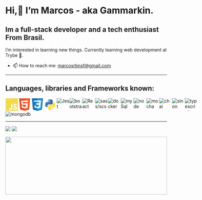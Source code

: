 # Hi,:wave: I’m Marcos - aka Gammarkin.
##  Im a full-stack developer and a tech enthusiast From Brasil.
 I’m interested in learning new things. Currently learning web development at Trybe 🚀.

- 📫 How to reach me: marcosrbnsf@gmail.com

 ---
## Languages, libraries and Frameworks known:
<div style="display: flex" >
  <img align="center" alt="Js" height="40" width="40" src="https://raw.githubusercontent.com/devicons/devicon/master/icons/javascript/javascript-plain.svg" />
  <img align="center" alt="HTML" height="40" width="40" src="https://raw.githubusercontent.com/devicons/devicon/master/icons/html5/html5-original.svg" />
  <img align="center" alt="CSS" height="40" width="40" src="https://raw.githubusercontent.com/devicons/devicon/master/icons/css3/css3-original.svg" />
  <img align="center" alt="Python" height="40" width="40" src="https://raw.githubusercontent.com/devicons/devicon/master/icons/python/python-original.svg" />
  <img align="center" alt="Jest" height="40" width="40" src="https://camo.githubusercontent.com/f2c80b28082b1568bf6ae3e4b999dcf6916e4f7ef611aa48efed85198ebe53a9/68747470733a2f2f6a6573746a732e696f2f696d672f6a6573742e706e67" />
  <img align="center" alt="bootstrap" height="40" width="40" src="https://everyday.codes/wp-content/uploads/2020/01/0-U2DmhXYumRyXH6X1.png" />
  <img align="center" alt="React" height="40" width="40" src="https://upload.wikimedia.org/wikipedia/commons/thumb/a/a7/React-icon.svg/1200px-React-icon.svg.png" />
  <img align="center" alt="sass/scss" height="40" width="40" src="https://cdn3.iconfinder.com/data/icons/logos-and-brands-adobe/512/288_Sass-512.png" />
  <img align="center" alt="docker" height="40" width="40" src="https://cdn-icons-png.flaticon.com/512/5969/5969059.png" />
  <img align="center" alt="mySql" height="40" width="40" src="https://www.freepnglogos.com/uploads/logo-mysql-png/logo-mysql-mysql-and-moodle-elearningworld-5.png" /> 
  <img align="center" alt="node" height="40" width="40" src="https://blog.4linux.com.br/wp-content/uploads/2019/12/node-js-1900x950_c.png" />
  <img align="center" alt="mocha" height="40" width="40" src="https://camo.githubusercontent.com/58045a79a69afea4cab1cea6def6d911fba3956cf5fd683addf41c032aa64088/68747470733a2f2f636c6475702e636f6d2f78465646784f696f41552e737667" />
   <img align="center" alt="chai" height="40" width="40" src="https://camo.githubusercontent.com/7ecbd4531436e4f20c1dba52a4fd4ac367cfcc20a2f62cfe7a10f32da306afc6/687474703a2f2f636861696a732e636f6d2f696d672f636861692d6c6f676f2e706e67" />
   <img align="center" alt="sinon" height="40" width="40" src="https://sinonjs.org/assets/images/logo.png" />
   <img align="center" alt="typescript" height="40" width="40" src="https://w7.pngwing.com/pngs/915/519/png-transparent-typescript-hd-logo-thumbnail.png" />
  </div>
  <img align="center" alt="mongodb" height="40" width="40" src="https://miro.medium.com/max/512/1*doAg1_fMQKWFoub-6gwUiQ.png" />
  
 ---
 
  <a href = "mailto:marcosrbnsf@gmail.com"><img src="https://img.shields.io/badge/-Gmail-%23333?style=for-the-badge&logo=gmail&logoColor=white" target="_blank"></a>
  <a href="https://www.linkedin.com/in/mknmarcosfilho" target="_blank"><img src="https://img.shields.io/badge/-LinkedIn-%230077B5?style=for-the-badge&logo=linkedin&logoColor=white" target="_blank"></a> 
  
  <div display="flex">
  <img height="180em" width="100%" src="https://github-readme-stats.vercel.app/api/top-langs/?username=Gammarkin&layout=compact&langs_count=7&theme=dark"/>
 </div>
 

